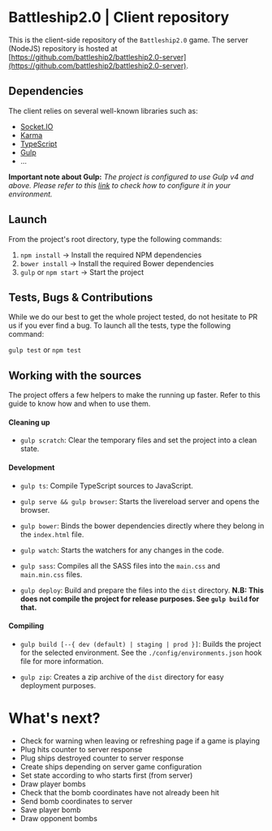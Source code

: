 # Battleship2.0 | Client repository
This is the client-side repository of the `Battleship2.0` game.
The server (NodeJS) repository is hosted at [https://github.com/battleship2/battleship2.0-server](https://github.com/battleship2/battleship2.0-server).

## Dependencies
The client relies on several well-known libraries such as:
- [Socket.IO](http://socket.io/)
- [Karma](https://karma-runner.github.io)
- [TypeScript](https://www.typescriptlang.org/)
- [Gulp](http://gulpjs.com/)
- ...

**Important note about Gulp:**
_The project is configured to use Gulp v4 and above.
Please refer to this [link](https://demisx.github.io/gulp4/2015/01/15/install-gulp4.html) to check how to configure it in your environment._

## Launch
From the project's root directory, type the following commands:

1. `npm install` -> Install the required NPM dependencies
1. `bower install` -> Install the required Bower dependencies
2. `gulp` or `npm start` -> Start the project

## Tests, Bugs & Contributions
While we do our best to get the whole project tested, do not hesitate to PR us if you ever find a bug. 
To launch all the tests, type the following command:

`gulp test` or `npm test`

## Working with the sources

The project offers a few helpers to make the running up faster.
Refer to this guide to know how and when to use them.

#### Cleaning up

* `gulp scratch`:
Clear the temporary files and set the project into a clean state.

#### Development

* `gulp ts`:
Compile TypeScript sources to JavaScript.

* `gulp serve && gulp browser`:
Starts the livereload server and opens the browser.

* `gulp bower`:
Binds the bower dependencies directly where they belong in the `index.html` file.

* `gulp watch`:
Starts the watchers for any changes in the code.

* `gulp sass`:
Compiles all the SASS files into the `main.css` and `main.min.css` files.

* `gulp deploy`:
Build and prepare the files into the `dist` directory.
**N.B: This does not compile the project for release purposes. See `gulp build` for that.**

#### Compiling

* `gulp build [--{ dev (default) | staging | prod }]`:
Builds the project for the selected environment. See the `./config/environments.json` hook file for more information.

* `gulp zip`:
Creates a zip archive of the `dist` directory for easy deployment purposes.

# What's next?

- Check for warning when leaving or refreshing page if a game is playing
- Plug hits counter to server response
- Plug ships destroyed counter to server response
- Create ships depending on server game configuration
- Set state according to who starts first (from server)
- Draw player bombs
- Check that the bomb coordinates have not already been hit
- Send bomb coordinates to server
- Save player bomb
- Draw opponent bombs
